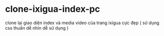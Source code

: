 # clone-ixigua-index-pc
clone lại giao diện index và media video của trang ixigua cực đẹp ( sử dụng css thuần dễ nhìn dễ sử dụng )

